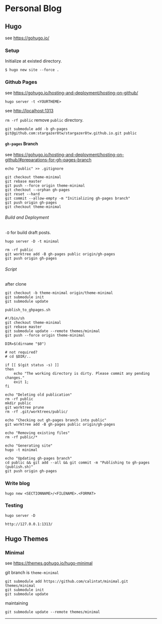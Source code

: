 # Personal Blog

## Hugo

see <https://gohugo.io/>

### Setup

Initialize at existed directory.

```shell
$ hugo new site --force .
```

### Github Pages

see <https://gohugo.io/hosting-and-deployment/hosting-on-github/>

```shell
hugo server -t <YOURTHEME>
```

see <http://localhost:1313>

`rm -rf public` remove `public` directory.

```shell
git submodule add -b gh-pages git@github.com:stargazer8tw/stargazer8tw.github.io.git public
```

#### `gh-pages` Branch

see <https://gohugo.io/hosting-and-deployment/hosting-on-github/#preparations-for-gh-pages-branch>

```shell
echo "public" >> .gitignore
```

```shell
git checkout theme-minimal
git rebase master
git push --force origin theme-minimal
git checkout --orphan gh-pages
git reset --hard
git commit --allow-empty -m "Initializing gh-pages branch"
git push origin gh-pages
git checkout theme-minimal
```

###### Build and Deployment

`-D` for build draft posts.

`hugo server -D -t minimal`

```shell
rm -rf public
git worktree add -B gh-pages public origin/gh-pages
git push origin gh-pages
```

###### Script

after clone

```shell
git checkout -b theme-minimal origin/theme-minimal
git submodule init
git submodule update
```

`publish_to_ghpages.sh`

```shell
#!/bin/sh
git checkout theme-minimal
git rebase master
git submodule update --remote themes/minimal
git push --force origin theme-minimal

DIR=$(dirname "$0")

# not required?
# cd $DIR/..

if [[ $(git status -s) ]]
then
    echo "The working directory is dirty. Please commit any pending changes."
    exit 1;
fi

echo "Deleting old publication"
rm -rf public
mkdir public
git worktree prune
rm -rf .git/worktrees/public/

echo "Checking out gh-pages branch into public"
git worktree add -B gh-pages public origin/gh-pages

echo "Removing existing files"
rm -rf public/*

echo "Generating site"
hugo -t minimal

echo "Updating gh-pages branch"
cd public && git add --all && git commit -m "Publishing to gh-pages (publish.sh)"
git push origin gh-pages
```

### Write blog

```shell
hugo new <SECTIONNAME>/<FILENAME>.<FORMAT>
```

### Testing

`hugo server -D`

`http://127.0.0.1:1313/`

## Hugo Themes

### Minimal

see <https://themes.gohugo.io/hugo-minimal>

git branch is `theme-minimal`

```shell
git submodule add https://github.com/calintat/minimal.git themes/minimal
git submodule init
git submodule update
```

maintaining

```shell
git submodule update --remote themes/minimal
```

---
